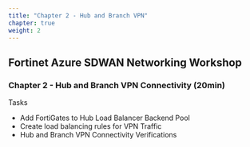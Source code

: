 ```yaml
---
title: "Chapter 2 - Hub and Branch VPN"
chapter: true
weight: 2
---
```


## Fortinet Azure SDWAN Networking Workshop

### Chapter 2 - Hub and Branch VPN Connectivity (20min)

Tasks

* Add FortiGates to Hub Load Balancer Backend Pool
* Create load balancing rules for VPN Traffic
* Hub and Branch VPN Connectivity Verifications
